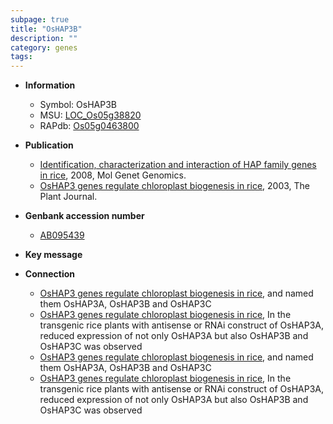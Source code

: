 ```yaml
---
subpage: true
title: "OsHAP3B"
description: ""
category: genes
tags: 
---
```


* **Information**  
    + Symbol: OsHAP3B  
    + MSU: [LOC_Os05g38820](http://rice.plantbiology.msu.edu/cgi-bin/ORF_infopage.cgi?orf=LOC_Os05g38820)  
    + RAPdb: [Os05g0463800](http://rapdb.dna.affrc.go.jp/viewer/gbrowse_details/irgsp1?name=Os05g0463800)  

* **Publication**  
    + [Identification, characterization and interaction of HAP family genes in rice](http://www.ncbi.nlm.nih.gov/pubmed?term=Identification,+characterization+and+interaction+of+HAP+family+genes+in+rice%5BTitle%5D), 2008, Mol Genet Genomics.
    + [OsHAP3 genes regulate chloroplast biogenesis in rice](http://www.ncbi.nlm.nih.gov/pubmed?term=OsHAP3+genes+regulate+chloroplast+biogenesis+in+rice%5BTitle%5D), 2003, The Plant Journal.

* **Genbank accession number**  
    + [AB095439](http://www.ncbi.nlm.nih.gov/nuccore/AB095439)

* **Key message**  

* **Connection**  
    + [OsHAP3 genes regulate chloroplast biogenesis in rice](Oryza+sativa), and named them OsHAP3A, OsHAP3B and OsHAP3C
    + [OsHAP3 genes regulate chloroplast biogenesis in rice](http://www.ncbi.nlm.nih.gov/pubmed?term=OsHAP3+genes+regulate+chloroplast+biogenesis+in+rice%5BTitle%5D), In the transgenic rice plants with antisense or RNAi construct of OsHAP3A, reduced expression of not only OsHAP3A but also OsHAP3B and OsHAP3C was observed
    + [OsHAP3 genes regulate chloroplast biogenesis in rice](Oryza+sativa), and named them OsHAP3A, OsHAP3B and OsHAP3C
    + [OsHAP3 genes regulate chloroplast biogenesis in rice](http://www.ncbi.nlm.nih.gov/pubmed?term=OsHAP3+genes+regulate+chloroplast+biogenesis+in+rice%5BTitle%5D), In the transgenic rice plants with antisense or RNAi construct of OsHAP3A, reduced expression of not only OsHAP3A but also OsHAP3B and OsHAP3C was observed



